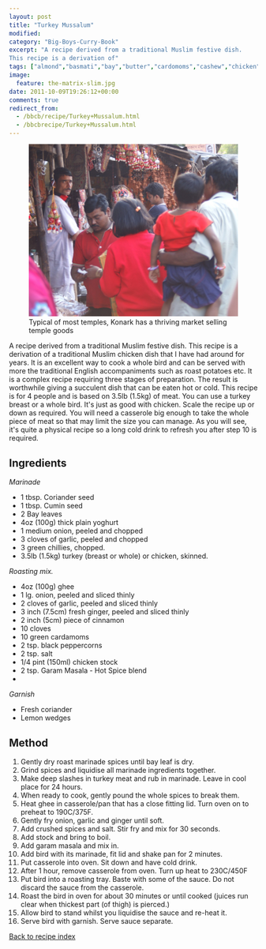 ```yaml
---
layout: post
title: "Turkey Mussalum"
modified:
category: "Big-Boys-Curry-Book"
excerpt: "A recipe derived from a traditional Muslim festive dish.
This recipe is a derivation of"
tags: ["almond","basmati","bay","butter","cardomoms","cashew","chicken","cinnamon","cloves","cumin","ghee","lamb","mace","nuts","pepper","rice","saffron","turmeric"]
image:
  feature: the-matrix-slim.jpg
date: 2011-10-09T19:26:12+00:00
comments: true
redirect_from: 
  - /bbcb/recipe/Turkey+Mussalum.html
  - /bbcbrecipe/Turkey+Mussalum.html
---
```


<figure>
	<a href="/images/bbcb/pict1469.jpg" alt="Konark, Orrisa, India" title="Konark, Orrisa, India &#169; Ashley Kitson 13/09/2011"><img src="/images/bbcb/pict1469.jpg"/></a>
	<figcaption>Typical of most temples, Konark has a thriving market selling temple goods</figcaption>
</figure>

A recipe derived from a traditional Muslim festive dish.
This recipe is a derivation of a traditional Muslim chicken dish that I have had around for years. It is an excellent way to cook a whole bird and can be served with more the traditional English accompaniments such as roast potatoes etc. It is a complex recipe requiring three stages of preparation. The result is worthwhile giving a succulent dish that can be eaten hot or cold. This recipe is for 4 people and is based on 3.5lb (1.5kg) of meat. You can use a turkey breast or a whole bird. It's just as good with chicken. Scale the recipe up or down as required. You will need a casserole big enough to take the whole piece of meat so that may limit the size you can manage. As you will see, it's quite a physical recipe so a long cold drink to refresh you after step 10 is required.
        
## Ingredients
        
<p><em>Marinade</em></p><ul><li>1 tbsp. Coriander seed</li><li>1 tbsp. Cumin seed</li><li>2 Bay leaves</li><li>4oz (100g) thick plain yoghurt</li><li>1 medium onion, peeled and chopped</li><li>3 cloves of garlic, peeled and chopped</li><li>3 green chillies, chopped.</li><li>3.5lb (1.5kg) turkey (breast or whole) or chicken, skinned.</li></ul>  <p><em>Roasting mix.</em></p><ul><li>4oz (100g) ghee</li><li>1 lg. onion, peeled and sliced thinly</li><li>2 cloves of garlic, peeled and sliced thinly</li><li>3 inch (7.5cm) fresh ginger, peeled and sliced thinly</li><li>2 inch (5cm) piece of cinnamon</li><li>10 cloves</li><li>10 green cardamoms</li><li>2 tsp. black peppercorns</li><li>2 tsp. salt</li><li>1/4 pint (150ml) chicken stock</li><li>2 tsp. Garam Masala - Hot Spice blend</li><li></li></ul><p><em>Garnish</em></p><ul><li>Fresh coriander</li><li>Lemon wedges</li></ul>
        
## Method

<ol><li>Gently dry roast marinade spices until bay leaf is dry.</li><li>Grind spices and liquidise all marinade ingredients together.</li><li>Make deep slashes in turkey meat and rub in marinade. Leave in cool place for 24 hours.</li><li>When ready to cook, gently pound the whole spices to break them.</li><li>Heat ghee in casserole/pan that has a close fitting lid. Turn oven on to preheat to 190C/375F.</li><li>Gently fry onion, garlic and ginger until soft.</li><li>Add crushed spices and salt. Stir fry and mix for 30 seconds.</li><li>Add stock and bring to boil.</li><li>Add garam masala and mix in.</li><li>Add bird with its marinade, fit lid and shake pan for 2 minutes.</li><li>Put casserole into oven. Sit down and have cold drink.</li><li>After 1 hour, remove casserole from oven. Turn up heat to 230C/450F</li><li>Put bird into a roasting tray. Baste with some of the sauce. Do not discard the sauce from the casserole.</li><li>Roast the bird in oven for about 30 minutes or until cooked (juices run clear when thickest part (of thigh) is pierced.)</li><li>Allow bird to stand whilst you liquidise the sauce and re-heat it.</li><li>Serve bird with garnish. Serve sauce separate.</li></ol>   

<a href="/bbcb">Back to recipe index</a>      